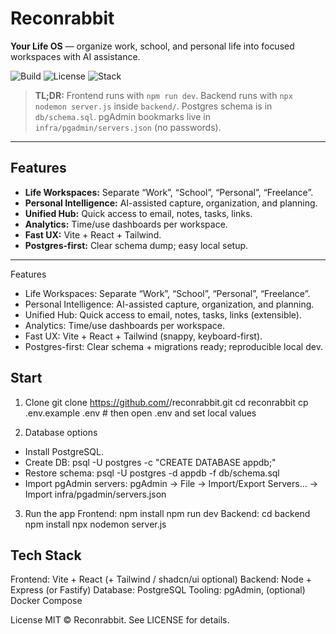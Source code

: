 # Reconrabbit  
**Your Life OS** — organize work, school, and personal life into focused workspaces with AI assistance.

![Build](https://img.shields.io/badge/build-passing-brightgreen)
![License](https://img.shields.io/badge/license-MIT-blue)
![Stack](https://img.shields.io/badge/stack-React%20%7C%20Node%20%7C%20Postgres-informational)

> **TL;DR:** Frontend runs with `npm run dev`. Backend runs with `npx nodemon server.js` inside `backend/`. Postgres schema is in `db/schema.sql`. pgAdmin bookmarks live in `infra/pgadmin/servers.json` (no passwords).

---

##  Features

- **Life Workspaces:** Separate “Work”, “School”, “Personal”, “Freelance”.
- **Personal Intelligence:** AI-assisted capture, organization, and planning.
- **Unified Hub:** Quick access to email, notes, tasks, links.
- **Analytics:** Time/use dashboards per workspace.
- **Fast UX:** Vite + React + Tailwind.
- **Postgres-first:** Clear schema dump; easy local setup.

---


Features

- Life Workspaces: Separate “Work”, “School”, “Personal”, “Freelance”.
- Personal Intelligence: AI-assisted capture, organization, and planning.
- Unified Hub: Quick access to email, notes, tasks, links (extensible).
- Analytics: Time/use dashboards per workspace.
- Fast UX: Vite + React + Tailwind (snappy, keyboard-first).
- Postgres-first: Clear schema + migrations ready; reproducible local dev.

## Start
1. Clone
  git clone https://github.com/<you>/reconrabbit.git
  cd reconrabbit
  cp .env.example .env   # then open .env and set local values

2. Database options
  - Install PostgreSQL.
  - Create DB: psql -U postgres -c "CREATE DATABASE appdb;"
  - Restore schema: psql -U postgres -d appdb -f db/schema.sql
  - Import pgAdmin servers: pgAdmin → File → Import/Export Servers… → Import infra/pgadmin/servers.json

3. Run the app
   Frontend:
       npm install
       npm run dev
  Backend:
        cd backend
        npm install
        npx nodemon server.js

## Tech Stack
  Frontend: Vite + React (+ Tailwind / shadcn/ui optional)
  Backend: Node + Express (or Fastify)
  Database: PostgreSQL
  Tooling: pgAdmin, (optional) Docker Compose

License
MIT © Reconrabbit. See LICENSE for details.
